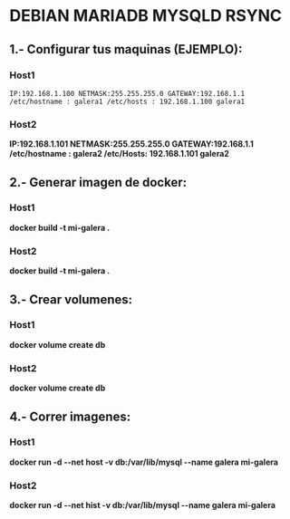 # DEBIAN MARIADB MYSQLD RSYNC

## 1.- Configurar tus maquinas (EJEMPLO): 
	
### Host1	

`IP:192.168.1.100
NETMASK:255.255.255.0
GATEWAY:192.168.1.1
/etc/hostname : galera1
/etc/hosts : 192.168.1.100 galera1`

### Host2
**IP:192.168.1.101
NETMASK:255.255.255.0
GATEWAY:192.168.1.1 
/etc/hostname : galera2
/etc/Hosts: 192.168.1.101 galera2**

## 2.- Generar imagen de docker:
### Host1
**docker build -t mi-galera .**
### Host2
**docker build -t mi-galera .**

## 3.- Crear volumenes:
### Host1
**docker volume create db**
### Host2
**docker volume create db**

## 4.- Correr imagenes:
### Host1
**docker run -d --net host -v db:/var/lib/mysql --name galera mi-galera**
### Host2
**docker run -d --net hist -v db:/var/lib/mysql --name galera mi-galera**
